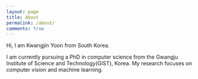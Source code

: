 ```yaml
---
layout: page
title: About
permalink: /about/
comments: true
---
```


Hi, I am Kwangjin Yoon from South Korea.

I am currently pursuing a PhD in computer science from the Gwangju Institute of Science and Technology(GIST), Korea. My research focuses on computer vision and machine learning.
